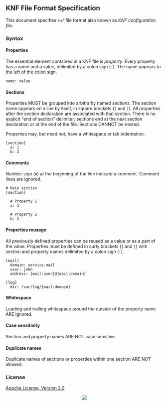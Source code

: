 ## KNF File Format Specification

This document specifies `knf` file format also known as _KNF configuration file_.

### Syntax

#### Properties

The essential element contained in a KNF file is _property_. Every property has a name and a value, delimited by a colon sign (`:`). The name appears to the left of the colon sign.

```
name: value
```

#### Sections 

Properties MUST be grouped into arbitrarily named _sections_. The section name appears on a line by itself, in square brackets (`[` and `]`). All properties after the section declaration are associated with that section. There is no explicit "end of section" delimiter; sections end at the next section declaration or at the end of the file. Sections CANNOT be nested.

Properties may, but need not, have a whitespace or tab indentation.

```
[section]
  a: 1
  b: 2
```

#### Comments

Number sign (`#`) at the beginning of the line indicate a comment. Comment lines are ignored.

```
# Main section
[section]

  # Property 1
  a: 1
  
  # Property 2
  b: 2
```

#### Properties reusage

All previously defined properties can be reused as a value or as a part of the value. Properties must be defined in curly brackets (`{` and `}`) with section and property names delimited by a colon sign (`:`).

```
[mail]
  domain: service.mail
  user: john
  address: {mail:user}@{mail:domain}

[log]
  dir: /var/log/{mail:domain}
```

#### Whitespace

Leading and trailing whitespace around the outside of the property name ARE ignored.

#### Case sensitivity

Section and property names ARE NOT case sensitive.

#### Duplicate names

Duplicate names of sections or properties within one section ARE NOT allowed.

### License

[Apache License, Version 2.0](https://www.apache.org/licenses/LICENSE-2.0)

<p align="center"><a href="https://essentialkaos.com"><img src="https://gh.kaos.st/ekgh.svg"/></a></p>
